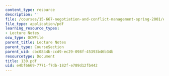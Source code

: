 ```yaml
---
content_type: resource
description: ''
file: /courses/15-667-negotiation-and-conflict-management-spring-2001/e4bf66697771f7db182fe789d12fb442_130.pdf
file_type: application/pdf
learning_resource_types:
- Lecture Notes
ocw_type: OCWFile
parent_title: Lecture Notes
parent_type: CourseSection
parent_uid: cbc0844b-ccd9-ec29-098f-45393b46b34b
resourcetype: Document
title: 130.pdf
uid: e4bf6669-7771-f7db-182f-e789d12fb442
---
```

